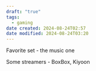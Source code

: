 ```yaml
---
draft: "true"
tags:
  - gaming
date created: 2024-08-24T02:57
date modified: 2024-08-24T03:20
---
```


Favorite set - the music one

Some streamers - BoxBox, Kiyoon